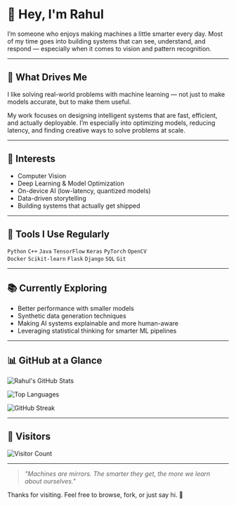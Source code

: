 # 👋 Hey, I'm Rahul

I’m someone who enjoys making machines a little smarter every day. Most of my time goes into building systems that can see, understand, and respond — especially when it comes to vision and pattern recognition.

---

## 🧠 What Drives Me

I like solving real-world problems with machine learning — not just to make models accurate, but to make them useful.  

My work focuses on designing intelligent systems that are fast, efficient, and actually deployable. I’m especially into optimizing models, reducing latency, and finding creative ways to solve problems at scale.

---

## 🔧 Interests

- Computer Vision  
- Deep Learning & Model Optimization  
- On-device AI (low-latency, quantized models)  
- Data-driven storytelling  
- Building systems that actually get shipped

---

## 🧰 Tools I Use Regularly

`Python` `C++` `Java` `TensorFlow` `Keras` `PyTorch` `OpenCV`  
`Docker` `Scikit-learn` `Flask` `Django` `SQL` `Git`

---

## 📚 Currently Exploring

- Better performance with smaller models  
- Synthetic data generation techniques  
- Making AI systems explainable and more human-aware  
- Leveraging statistical thinking for smarter ML pipelines

---

## 📊 GitHub at a Glance

![Rahul's GitHub Stats](https://github-readme-stats.vercel.app/api?username=pctablet505&show_icons=true&theme=transparent&hide_title=true&hide_rank=true)

![Top Languages](https://github-readme-stats.vercel.app/api/top-langs/?username=pctablet505&layout=compact&theme=transparent)

![GitHub Streak](https://streak-stats.demolab.com?user=pctablet505&theme=transparent)

---

## 👣 Visitors

![Visitor Count](https://komarev.com/ghpvc/?username=pctablet505&style=flat&color=blue)

---

> *"Machines are mirrors. The smarter they get, the more we learn about ourselves."*

Thanks for visiting. Feel free to browse, fork, or just say hi. 👋
